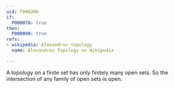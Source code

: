 ```yaml
---
uid: T000266
if:
  P000078: true
then:
  P000090: true
refs:
- wikipedia: Alexandrov_topology
  name: Alexandrov Topology on Wikipedia

---
```


A topology on a finite set has only finitely many open sets.
So the intersection of any family of open sets is open.
